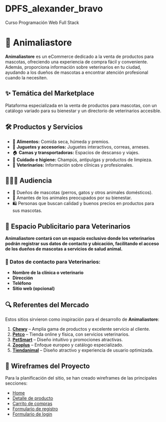 # DPFS_alexander_bravo  
Curso Programación Web Full Stack  

# 🐾 Animaliastore  
**Animaliastore** es un eCommerce dedicado a la venta de productos para mascotas, ofreciendo una experiencia de compra fácil y conveniente. Además, proporciona información sobre veterinarios en tu ciudad, ayudando a los dueños de mascotas a encontrar atención profesional cuando la necesiten.  

## ✨ Temática del Marketplace  
Plataforma especializada en la venta de productos para mascotas, con un catálogo variado para su bienestar y un directorio de veterinarios accesible.  

## 🛠️ Productos y Servicios  

- 🥘 **Alimentos:** Comida seca, húmeda y premios.  
- 🎾 **Juguetes y accesorios:** Juguetes interactivos, correas, arneses.  
- 🏠 **Camas y transportadoras:** Espacios de descanso y viajes.  
- 🧼 **Cuidado e higiene:** Champús, antipulgas y productos de limpieza.  
- 🏥 **Veterinarios:** Información sobre clínicas y profesionales.  

## 👨‍👩‍👦 Audiencia  
- 🐶 Dueños de mascotas (perros, gatos y otros animales domésticos).  
- 🐾 Amantes de los animales preocupados por su bienestar.  
- 🛍️ Personas que buscan calidad y buenos precios en productos para sus mascotas.  

## 🏥 Espacio Publicitario para Veterinarios  
**Animaliastore contará con un espacio exclusivo donde los veterinarios podrán registrar sus datos de contacto y ubicación, facilitando el acceso de los dueños de mascotas a servicios de salud animal.**  

### 📌 Datos de contacto para Veterinarios:  
- **Nombre de la clínica o veterinario**  
- **Dirección**  
- **Teléfono**  
- **Sitio web (opcional)**  

## 🔍 Referentes del Mercado  
Estos sitios sirvieron como inspiración para el desarrollo de **Animaliastore**:  

1. **[Chewy](https://www.chewy.com/)** – Amplia gama de productos y excelente servicio al cliente.  
2. **[Petco](https://www.petco.com/)** – Tienda online y física, con servicios veterinarios.  
3. **[PetSmart](https://www.petsmart.com/)** – Diseño intuitivo y promociones atractivas.  
4. **[Zooplus](https://www.zooplus.com/)** – Enfoque europeo y catálogo especializado.  
5. **[Tiendanimal](https://www.tiendanimal.com/)** – Diseño atractivo y experiencia de usuario optimizada.

## 📌 Wireframes del Proyecto  
Para la planificación del sitio, se han creado wireframes de las principales secciones:  

- [Home](wireframes/home.png)  
- [Detalle de producto](wireframes/detalle_producto.png)  
- [Carrito de compras](wireframes/carrito_compras.png)  
- [Formulario de registro](wireframes/formulario_registro.png)  
- [Formulario de login](wireframes/formulario_login.png)  
